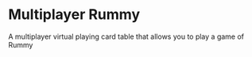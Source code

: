 # Multiplayer Rummy

A multiplayer virtual playing card table that allows you to play a game of Rummy